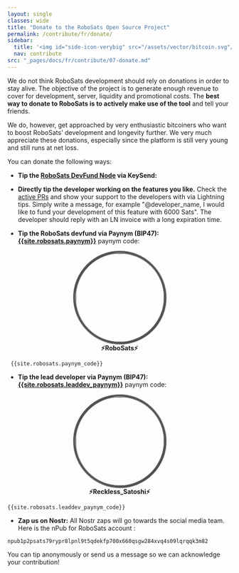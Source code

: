 ```yaml
---
layout: single
classes: wide
title: "Donate to the RoboSats Open Source Project"
permalink: /contribute/fr/donate/
sidebar:
  title: '<img id="side-icon-verybig" src="/assets/vector/bitcoin.svg"/>Donate'
  nav: contribute
src: "_pages/docs/fr/contribute/07-donate.md"
---
```


We do not think RoboSats development should rely on donations in order to stay alive. The objective of the project is to generate enough revenue to cover for development, server, liquidity and promotional costs. The **best way to donate to RoboSats is to actively make use of the tool** and tell your friends.

We do, however, get approached by very enthusiastic bitcoiners who want to boost RoboSats' development and longevity further. We very much appreciate these donations, especially since the platform is still very young and still runs at net loss.

You can donate the following ways:

 - **Tip the [RoboSats DevFund Node](https://amboss.space/node/{{site.robosats.node_id}}) via KeySend:**
  <div>
    <lightning-widget name="DevFund Node" accent="#9c27b0" to="robodevfund@vlt.ge" image="https://pbs.twimg.com/profile_images/1524391291475406850/ULKOymid_400x400.jpg"/>
    <script src="https://embed.twentyuno.net/js/app.js"></script>
  </div>

 - **Directly tip the developer working on the features you like.** Check the [active PRs](https://github.com/RoboSats/robosats/pulls) and show your support to the developers with via Lightning tips. Simply write a message, for example "@developer_name, I would like to fund your development of this feature with 6000 Sats". The developer should reply with an LN invoice with a long expiration time.

 - **Tip the RoboSats devfund via Paynym (BIP47): [{{site.robosats.paynym}}](https://paynym.is/{{site.robosats.paynym}})** paynym code:

 <div align="center">
  <img style="border-radius: 50%; border: 4px solid #555;filter: drop-shadow(1px 1px 1px #000000);width:200px;height:200px" src="https://pbs.twimg.com/profile_images/1524391291475406850/ULKOymid_400x400.jpg"/><br/>
  <b>⚡RoboSats⚡</b>
 </div>

```
 {{site.robosats.paynym_code}}
 ```

 - **Tip the lead developer via Paynym (BIP47): [{{site.robosats.leaddev_paynym}}](https://paynym.is/{{site.robosats.leaddev_paynym}})** paynym code:

 <div align="center">
  <img style="border-radius: 50%; border: 4px solid #555;filter: drop-shadow(1px 1px 1px #000000);width:200px;height:200px" src="https://pbs.twimg.com/profile_images/1501319536477282305/M7De9qEE_400x400.jpg"/><br/>
  <b>⚡Reckless_Satoshi⚡</b>
 </div>

 ```
 {{site.robosats.leaddev_paynym_code}}
 ```

 - **Zap us on Nostr:**
 All Nostr zaps will go towards the social media team.
 Here is the nPub for RoboSats account :

 ```
npub1p2psats79rypr8lpnl9t5qdekfp700x660qsgw284xvq4s09lqrqqk3m82
 ```




 You can tip anonymously or send us a message so we can acknowledge your contribution!

